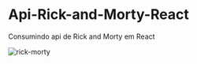 # Api-Rick-and-Morty-React
Consumindo api de Rick and Morty em React


<img                                                                src="https://camo.githubusercontent.com/13683dac151ae7396f3114cdee752dfd271e7f6fd20c2a5b0602b8fb643373e6/68747470733a2f2f7269636b616e646d6f72747973686f702e636f6d2f77702d636f6e74656e742f75706c6f6164732f323032312f30332f5269636b2d616e642d4d6f7274792d53686f702d4c6f676f2e706e67" 
 alt="rick-morty"  
/>

